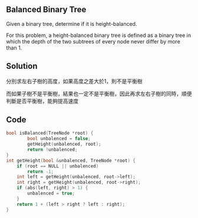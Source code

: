 ## Balanced Binary Tree

Given a binary tree, determine if it is height-balanced.

For this problem, a height-balanced binary tree is defined as a binary tree in which the depth of the two subtrees of every node never differ by more than 1. 

## Solution

分別求左右子樹的高度，如果高度之差大於1，則不是平衡樹

而如果子樹不是平衡樹，結果也一定不是平衡樹，因此再求左右子樹的同時，順便判斷是否平衡樹，能夠提高速度

## Code
```cpp
bool isBalanced(TreeNode *root) {
	    bool unbalenced = false;
	    getHeight(unbalenced, root);
	    return !unbalenced;
}
int getHeight(bool &unbalenced, TreeNode *root) {
    if (root == NULL || unbalenced)
	    return -1;
    int left = getHeight(unbalenced, root->left);
    int right = getHeight(unbalenced, root->right);
    if (abs(left, right) > 1) {
	    unbalenced = true;
    }
    return 1 + (left > right ? left : right);
}
```
